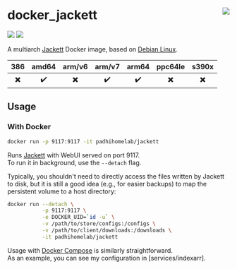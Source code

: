 # docker_jackett <a href='https://github.com/padhi-homelab/docker_jackett/actions?query=workflow%3A%22Docker+CI+Release%22'><img align='right' src='https://img.shields.io/github/actions/workflow/status/padhi-homelab/docker_jackett/docker-release.yml?branch=main&logo=github&logoWidth=24&style=flat-square'></img></a>

<a href='https://hub.docker.com/r/padhihomelab/jackett'><img src='https://img.shields.io/docker/image-size/padhihomelab/jackett/latest?label=size%20%5Blatest%5D&logo=docker&logoWidth=24&style=for-the-badge'></img></a>
<a href='https://hub.docker.com/r/padhihomelab/jackett'><img src='https://img.shields.io/docker/image-size/padhihomelab/jackett/testing?label=size%20%5Btesting%5D&logo=docker&logoWidth=24&style=for-the-badge'></img></a>

A multiarch [Jackett] Docker image, based on [Debian Linux].

|           386            |       amd64        |          arm/v6          |       arm/v7       |       arm64        |         ppc64le          |          s390x           |
| :----------------------: | :----------------: | :----------------------: | :----------------: | :----------------: | :----------------------: | :----------------------: |
| :heavy_multiplication_x: | :heavy_check_mark: | :heavy_multiplication_x: | :heavy_check_mark: | :heavy_check_mark: | :heavy_multiplication_x: | :heavy_multiplication_x: |

## Usage

### With Docker

```sh
docker run -p 9117:9117 -it padhihomelab/jackett
```

Runs [Jackett] with WebUI served on port 9117.
<br>
To run it in background, use the `--detach` flag.

Typically, you shouldn't need to directly access the files written by Jackett to disk, but it is still a good idea (e.g., for easier backups) to map the persistent volume to a host directory:

```sh
docker run --detach \
           -p 9117:9117 \
           -e DOCKER_UID=`id -u` \
           -v /path/to/store/configs:/configs \
           -v /path/to/client/downloads:/downloads \
           -it padhihomelab/jackett
```

Usage with [Docker Compose] is similarly straightforward.
<br>
As an example, you can see my configuration in [services/indexarr].

[Debian Linux]:      https://debian.org/
[Docker Compose]:    https://docs.docker.com/compose/
[Jackett]:           https://github.com/Jackett/Jackett
[services/trackarr]: https://github.com/padhi-homelab/services/tree/master/indexarr
